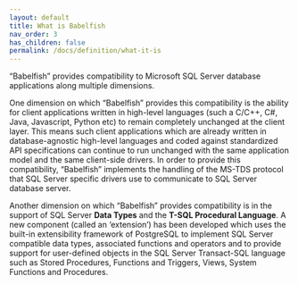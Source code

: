 ```yaml
---
layout: default
title: What is Babelfish
nav_order: 3
has_children: false
permalink: /docs/definition/what-it-is
---
```


“Babelfish” provides compatibility to Microsoft SQL Server database applications along multiple dimensions.

One dimension on which “Babelfish” provides this compatibility is the ability for client applications written in high-level languages (such a C/C++, C#, Java, Javascript, Python etc)
to remain completely unchanged at the client layer. This means such client applications which are already written in database-agnostic high-level languages and coded against
standardized API specifications can continue to run unchanged with the same application model and the same client-side drivers. In order to provide this compatibility, “Babelfish”
implements the handling of the MS-TDS protocol that SQL Server specific drivers use to communicate to SQL Server database server.

Another dimension on which “Babelfish” provides compatibility is in the support of SQL Server **Data Types** and the **T-SQL Procedural Language**.
A new component (called an ‘extension’) has been developed which uses the built-in extensibility framework of PostgreSQL to implement SQL Server compatible data types, associated
functions and operators and to provide support for user-defined objects in the SQL Server Transact-SQL language such as Stored Procedures, Functions and Triggers, Views, System
Functions and Procedures.
